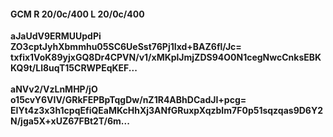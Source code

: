 #### GCM R 20/0c/400 L 20/0c/400
**aJaUdV9ERMUUpdPi**<br/>**ZO3cptJyhXbmmhu05SC6UeSst76Pj1Ixd+BAZ6fl/Jc=**<br/>**txfix1VoK89yjxGQ8Dr4CPVN/v1/xMKplJmjZDS94O0N1cegNwcCnksEBKKQ9t/Ll8uqT15CRWPEqKEF...**<br/><br/>
**aNVv2/VzLnMHP/jO**<br/>**o15cvY6VIV/GRkFEPBpTqgDw/nZ1R4ABhDCadJI+pcg=**<br/>**EIYt4z3x3h1cpqEfiQEaMKcHhXj3ANfGRuxpXqzbIm7F0p51sqzqas9D6Y2N/jga5X+xUZ67FBt2T/6m...**